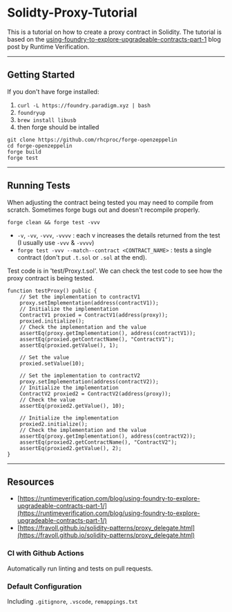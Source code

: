 # Solidty-Proxy-Tutorial

This is a tutorial on how to create a proxy contract in Solidity. The tutorial is based on the [using-foundry-to-explore-upgradeable-contracts-part-1](https://runtimeverification.com/blog/using-foundry-to-explore-upgradeable-contracts-part-1/) blog post by Runtime Verification.


---

## Getting Started

If you don't have forge installed:

1. `curl -L https://foundry.paradigm.xyz | bash`
2. `foundryup`
3. `brew install libusb`
4. then forge should be intalled

```
git clone https://github.com/rhcproc/forge-openzeppelin
cd forge-openzeppelin
forge build
forge test
```


---

## Running Tests
When adjusting the contract being tested you may need to compile from scratch. Sometimes forge bugs out and doesn't recompile properly. 
```
forge clean && forge test -vvv
```
- `-v`, `-vv`, `-vvv`, `-vvvv` : each v increases the details returned from the test (I usually use `-vvv` & `-vvvv`)
- `forge test -vvv --match--contract <CONTRACT_NAME>` : tests a single contract (don't put `.t.sol` or `.sol` at the end).

Test code is in 'test/Proxy.t.sol'. We can check the test code to see how the proxy contract is being tested.

```solidity
function testProxy() public {
    // Set the implementation to contractV1
    proxy.setImplementation(address(contractV1));
    // Initialize the implementation
    ContractV1 proxied = ContractV1(address(proxy));
    proxied.initialize();
    // Check the implementation and the value
    assertEq(proxy.getImplementation(), address(contractV1));
    assertEq(proxied.getContractName(), "ContractV1");
    assertEq(proxied.getValue(), 1);

    // Set the value
    proxied.setValue(10);

    // Set the implementation to contractV2
    proxy.setImplementation(address(contractV2));
    // Initialize the implementation
    ContractV2 proxied2 = ContractV2(address(proxy));
    // Check the value
    assertEq(proxied2.getValue(), 10);

    // Initialize the implementation
    proxied2.initialize();
    // Check the implementation and the value
    assertEq(proxy.getImplementation(), address(contractV2));
    assertEq(proxied2.getContractName(), "ContractV2");
    assertEq(proxied2.getValue(), 2);
}     
```



---

## Resources
- [https://runtimeverification.com/blog/using-foundry-to-explore-upgradeable-contracts-part-1/](https://runtimeverification.com/blog/using-foundry-to-explore-upgradeable-contracts-part-1/)
- [https://fravoll.github.io/solidity-patterns/proxy_delegate.html](https://fravoll.github.io/solidity-patterns/proxy_delegate.html)

 
### CI with Github Actions

Automatically run linting and tests on pull requests.

### Default Configuration

Including `.gitignore`, `.vscode`, `remappings.txt`


